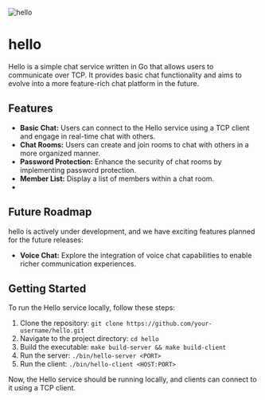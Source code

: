 ![hello](https://i.imgur.com/oTgyymW.png)

# hello

Hello is a simple chat service written in Go that allows users to communicate over TCP. It provides basic chat functionality and aims to evolve into a more feature-rich chat platform in the future.

## Features

- **Basic Chat:** Users can connect to the Hello service using a TCP client and engage in real-time chat with others.
- **Chat Rooms:** Users can create and join rooms to chat with others in a more organized manner.
- **Password Protection:** Enhance the security of chat rooms by implementing password protection.
- **Member List:** Display a list of members within a chat room.
- 
## Future Roadmap

hello is actively under development, and we have exciting features planned for the future releases:

- **Voice Chat:** Explore the integration of voice chat capabilities to enable richer communication experiences.

## Getting Started

To run the Hello service locally, follow these steps:

1. Clone the repository: `git clone https://github.com/your-username/hello.git`
2. Navigate to the project directory: `cd hello`
3. Build the executable: `make build-server && make build-client`
4. Run the server: `./bin/hello-server <PORT>`
5. Run the client: `./bin/hello-client <HOST:PORT>`

Now, the Hello service should be running locally, and clients can connect to it using a TCP client.
